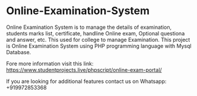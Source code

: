 # Online-Examination-System

Online Examination System is to manage the details of examination, students marks list, certificate, handline Online exam, Optional questiona and answer, etc. This used for college to manage Examination. This project is Online Examination System using PHP programming language with Mysql Database.

Fore more information visit this link:
https://www.studentprojects.live/phpscript/online-exam-portal/

If you are looking for additional features contact us on Whatsapp:
+919972853368
